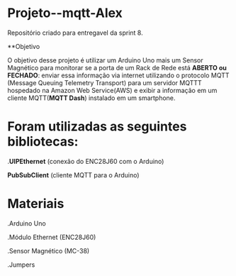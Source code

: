 # Projeto--mqtt-Alex

Repositório criado para entregavel da sprint 8.

**Objetivo

O objetivo desse projeto é utilizar um Arduino Uno mais um Sensor Magnético para monitorar se a porta de um Rack de Rede está **ABERTO ou FECHADO**: enviar essa informação via internet utilizando o protocolo MQTT (Message Queuing Telemetry Transport) para um servidor MQTTT hospedado na Amazon Web Service(AWS) e exibir a informação em um cliente MQTT(**MQTT Dash**) instalado em um smartphone.

# Foram utilizadas as seguintes bibliotecas:
.******UIPEthernet****** (conexão do ENC28J60 com o Arduino)

******PubSubClient****** (cliente MQTT para o Arduino)

# Materiais

.Arduino Uno

.Módulo Ethernet (ENC28J60)

.Sensor Magnético (MC-38) 

.Jumpers

